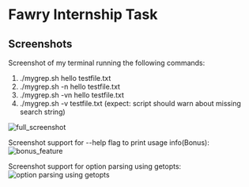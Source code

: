 # Fawry Internship Task

## Screenshots
Screenshot of my terminal running the following commands:  
1) ./mygrep.sh hello testfile.txt
2) ./mygrep.sh -n hello testfile.txt
3) ./mygrep.sh -vn hello testfile.txt
4) ./mygrep.sh -v testfile.txt (expect: script should warn about missing search string)
              
![full_screenshot](https://github.com/user-attachments/assets/7a4136c3-afdc-4acb-a99c-bc5c0c1f78c6)

Screenshot support for --help flag to print usage info(Bonus):
![bonus_feature](https://github.com/user-attachments/assets/5e2e8730-3dd0-4c00-9141-43e2ec2858c3)

Screenshot support for option parsing using getopts:
![option parsing using getopts](https://github.com/user-attachments/assets/b74f6302-3dd5-4103-b7e2-a562f2da822e)
